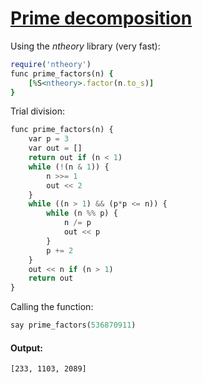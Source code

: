 [1]: http://rosettacode.org/wiki/Prime_decomposition

# [Prime decomposition][1]

Using the _ntheory_ library (very fast):

```ruby
require('ntheory')
func prime_factors(n) {
    [%S<ntheory>.factor(n.to_s)]
}
```


Trial division:

```python
func prime_factors(n) {
    var p = 3
    var out = []
    return out if (n < 1)
    while (!(n & 1)) {
        n >>= 1
        out << 2
    }
    while ((n > 1) && (p*p <= n)) {
        while (n %% p) {
            n /= p
            out << p
        }
        p += 2
    }
    out << n if (n > 1)
    return out
}
```


Calling the function:

```ruby
say prime_factors(536870911)
```

#### Output:
```
[233, 1103, 2089]
```
